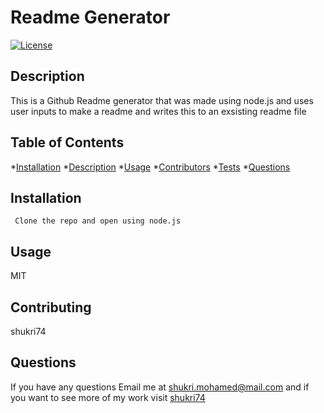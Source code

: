 # Readme Generator
  
  [![License](https://img.shields.io/badge/License-MIT-yellow.svg)](https://opensource.org/licenses/MIT)


  
  ## Description
  
  This is a Github Readme generator that was made using node.js and uses user inputs to make a readme and writes this to an exsisting readme file
  
  ## Table of Contents
  
  *[Installation](#Installation)
  *[Description](#Description)
  *[Usage](#Usage)
  *[Contributors](#Contributors)
  *[Tests](#Tests)
  *[Questions](#Questions')

  ## Installation
  
     Clone the repo and open using node.js
  
  ## Usage
  
  
  
  MIT
  
  ## Contributing
  
  shukri74
  
  ## Questions
  
  If you have any questions Email me at shukri.mohamed@mail.com and if you want to see more of my work visit [shukri74](https://github.com/shukri74)
  